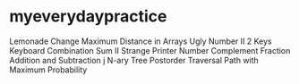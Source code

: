 # myeverydaypractice

Lemonade Change
 Maximum Distance in Arrays
Ugly Number II
 2 Keys Keyboard
Combination Sum II
Strange Printer
Number Complement
 Fraction Addition and Subtraction
 j
N-ary Tree Postorder Traversal
Path with Maximum Probability
